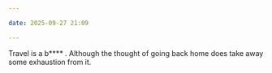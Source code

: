 ```yaml
---

date: 2025-09-27 21:09

---
```


Travel is a b**** . Although the thought of going back home does take away some exhaustion from it.
